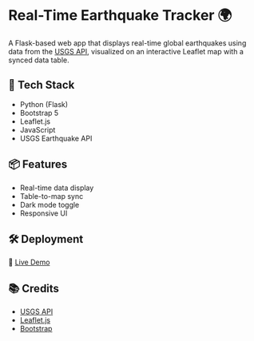 # Real-Time Earthquake Tracker 🌍

A Flask-based web app that displays real-time global earthquakes using data from the [USGS API](https://earthquake.usgs.gov/fdsnws/event/1/), visualized on an interactive Leaflet map with a synced data table.

## 🚀 Tech Stack

- Python (Flask)
- Bootstrap 5
- Leaflet.js
- JavaScript
- USGS Earthquake API

## 📦 Features

- Real-time data display
- Table-to-map sync
- Dark mode toggle
- Responsive UI

## 🛠 Deployment

🔗 [Live Demo](https://earthquake-project.onrender.com)

## 📚 Credits

- [USGS API](https://earthquake.usgs.gov)
- [Leaflet.js](https://leafletjs.com)
- [Bootstrap](https://getbootstrap.com)
